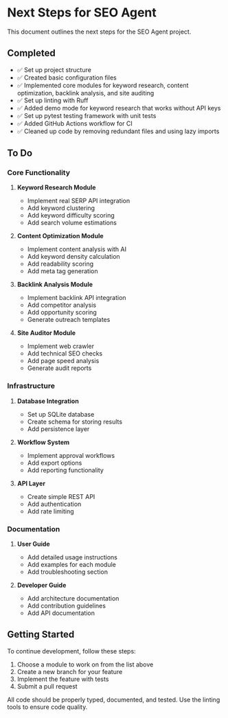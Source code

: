 # Next Steps for SEO Agent

This document outlines the next steps for the SEO Agent project.

## Completed

- ✅ Set up project structure
- ✅ Created basic configuration files
- ✅ Implemented core modules for keyword research, content optimization, backlink analysis, and site auditing
- ✅ Set up linting with Ruff
- ✅ Added demo mode for keyword research that works without API keys
- ✅ Set up pytest testing framework with unit tests
- ✅ Added GitHub Actions workflow for CI
- ✅ Cleaned up code by removing redundant files and using lazy imports

## To Do

### Core Functionality

1. **Keyword Research Module**
   - Implement real SERP API integration
   - Add keyword clustering
   - Add keyword difficulty scoring
   - Add search volume estimations

2. **Content Optimization Module**
   - Implement content analysis with AI
   - Add keyword density calculation
   - Add readability scoring
   - Add meta tag generation

3. **Backlink Analysis Module**
   - Implement backlink API integration
   - Add competitor analysis
   - Add opportunity scoring
   - Generate outreach templates

4. **Site Auditor Module**
   - Implement web crawler
   - Add technical SEO checks
   - Add page speed analysis
   - Generate audit reports

### Infrastructure

1. **Database Integration**
   - Set up SQLite database
   - Create schema for storing results
   - Add persistence layer

2. **Workflow System**
   - Implement approval workflows
   - Add export options
   - Add reporting functionality

3. **API Layer**
   - Create simple REST API
   - Add authentication
   - Add rate limiting

### Documentation

1. **User Guide**
   - Add detailed usage instructions
   - Add examples for each module
   - Add troubleshooting section

2. **Developer Guide**
   - Add architecture documentation
   - Add contribution guidelines
   - Add API documentation

## Getting Started

To continue development, follow these steps:

1. Choose a module to work on from the list above
2. Create a new branch for your feature
3. Implement the feature with tests
4. Submit a pull request

All code should be properly typed, documented, and tested. Use the linting tools to ensure code quality.
